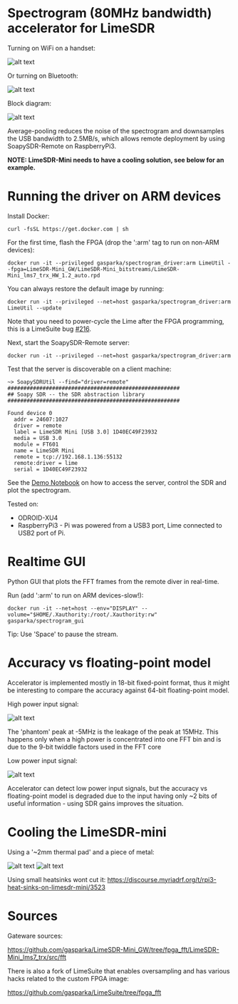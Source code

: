 # Spectrogram (80MHz bandwidth) accelerator for LimeSDR

Turning on WiFi on a handset:

![alt text](https://github.com/gasparka/realtime_spectrogram/blob/master/doc/wifi.gif "Wifi")

Or turning on Bluetooth:

![alt text](https://github.com/gasparka/realtime_spectrogram/blob/master/doc/blue.gif "Bluetooth")

Block diagram:

![alt text](https://github.com/gasparka/realtime_spectrogram/blob/master/doc/diagram.bmp "Diagram")

Average-pooling reduces the noise of the spectrogram 
and downsamples the USB bandwidth to 2.5MB/s, which allows remote deployment by using SoapySDR-Remote on RaspberryPi3. 

**NOTE: LimeSDR-Mini needs to have a cooling solution, see below for an example.**

# Running the driver on ARM devices

Install Docker:

`curl -fsSL https://get.docker.com | sh`

For the first time, flash the FPGA (drop the ':arm' tag to run on non-ARM devices):

`docker run -it --privileged gasparka/spectrogram_driver:arm LimeUtil --fpga=LimeSDR-Mini_GW/LimeSDR-Mini_bitstreams/LimeSDR-Mini_lms7_trx_HW_1.2_auto.rpd`

You can always restore the default image by running:

`docker run -it --privileged --net=host gasparka/spectrogram_driver:arm LimeUtil --update`

Note that you need to power-cycle the Lime after the FPGA programming, this is a LimeSuite bug [#216](https://github.com/myriadrf/LimeSuite/issues/216).

Next, start the SoapySDR-Remote server:

`docker run -it --privileged --net=host gasparka/spectrogram_driver:arm`

Test that the server is discoverable on a client machine:

```
~> SoapySDRUtil --find="driver=remote"
######################################################
## Soapy SDR -- the SDR abstraction library
######################################################

Found device 0
  addr = 24607:1027
  driver = remote
  label = LimeSDR Mini [USB 3.0] 1D40EC49F23932
  media = USB 3.0
  module = FT601
  name = LimeSDR Mini
  remote = tcp://192.168.1.136:55132
  remote:driver = lime
  serial = 1D40EC49F23932
```

See the [Demo Notebook](https://github.com/gasparka/realtime_spectrogram/blob/master/driver/usage_demo.ipynb)
 on how to access the server, control the SDR and plot the spectrogram.

Tested on:
* ODROID-XU4
* RaspberryPi3 - Pi was powered from a USB3 port, Lime connected to USB2 port of Pi. 

# Realtime GUI

Python GUI that plots the FFT frames from the remote diver in real-time. 

Run (add ':arm' to run on ARM devices-slow!):

`docker run -it --net=host --env="DISPLAY" --volume="$HOME/.Xauthority:/root/.Xauthority:rw" gasparka/spectrogram_gui`

Tip: Use 'Space' to pause the stream.

# Accuracy vs floating-point model


Accelerator is implemented mostly in 18-bit fixed-point format, thus it might be interesting
to compare the accuracy against 64-bit floating-point model.

High power input signal:

![alt text](https://github.com/gasparka/realtime_spectrogram/blob/master/doc/vs_high.png)

The 'phantom' peak at -5MHz is the leakage of the peak at 15MHz. 
This happens only when a high power is concentrated into one FFT bin and is due to the 9-bit twiddle
factors used in the FFT core

Low power input signal:

![alt text](https://github.com/gasparka/realtime_spectrogram/blob/master/doc/vs_low.png)

Accelerator can detect low power input signals, but the accuracy vs floating-point model
is degraded due to the input having only ~2 bits of useful information - using SDR gains improves the situation.

# Cooling the LimeSDR-mini

Using a '~2mm thermal pad' and a piece of metal:

![alt text](https://github.com/gasparka/realtime_spectrogram/blob/master/doc/IMG_9411.JPG)
![alt text](https://github.com/gasparka/realtime_spectrogram/blob/master/doc/IMG_9408.JPG)

Using small heatsinks wont cut it:
https://discourse.myriadrf.org/t/rpi3-heat-sinks-on-limesdr-mini/3523


# Sources

Gateware sources:

https://github.com/gasparka/LimeSDR-Mini_GW/tree/fpga_fft/LimeSDR-Mini_lms7_trx/src/fft

There is also a fork of LimeSuite that enables oversampling and has various hacks
related to the custom FPGA image:

https://github.com/gasparka/LimeSuite/tree/fpga_fft



